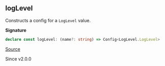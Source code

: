 ## logLevel

Constructs a config for a `LogLevel` value.

**Signature**

```ts
declare const logLevel: (name?: string) => Config<LogLevel.LogLevel>
```

[Source](https://github.com/Effect-TS/effect/tree/main/packages/effect/src/Config.ts#L202)

Since v2.0.0